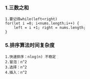 ### 1.三数之和

```
1.要记得while(left<right)
for(let i =0; i<nums.length;i++) {
	left = i +1; right = nums.length;
}
```

### 5.排序算法时间复杂度

```
1.快速排序：nlog(n) 不稳定
2.冒泡：n^2
3.选择：n^2
4.插入：n^2
```

